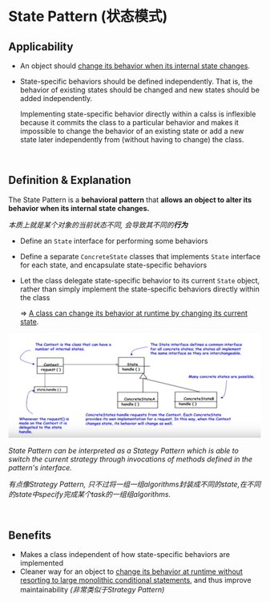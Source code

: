 # State Pattern (状态模式)

## Applicability



* An object should <u>change its behavior when its internal state changes</u>.

* State-specific behaviors should be defined independently. That is, the behavior of existing states should be changed and new states should be added independently.

  Implementing state-specific behavior directly within a calss is inflexible because it commits the class to a particular behavior and makes it impossible to change the behavior of an existing state or add a new state later independently from (without having to change) the class.

<br>

## Definition & Explanation

The State Pattern is a **behavioral pattern** that **allows an object to alter its behavior when its internal state changes.**

*本质上就是某个对象的当前状态不同, 会导致其不同的**行为***

* Define an `State` interface for performing some behaviors

* Define a separate `ConcreteState` classes that implements `State` interface for each state, and encapsulate state-specific behaviors

* Let the class delegate state-specific behavior to its current `State` object, rather than simply implement the state-specific behaviors directly within the class

  => <u>A class can change its behavior at runtime by changing its current state</u>.

<img src="https://github.com/Ziang-Lu/Design-Patterns/blob/master/4-Behavioral%20Patterns/3-State%20Pattern/state_pattern.png?raw=true">

*State Pattern can be interpreted as a Stategy Pattern which is able to switch the current strategy through invocations of methods defined in the pattern's interface.*

*有点像Strategy Pattern, 只不过将一组一组algorithms封装成不同的state,在不同的state中specify完成某个task的一组组algorithms.*

<br>

## Benefits

* Makes a class independent of how state-specific behaviors are implemented
* Cleaner way for an object to <u>change its behavior at runtime without resorting to large monolithic conditional statements</u>, and thus improve maintainability   *(非常类似于Strategy Pattern)*
